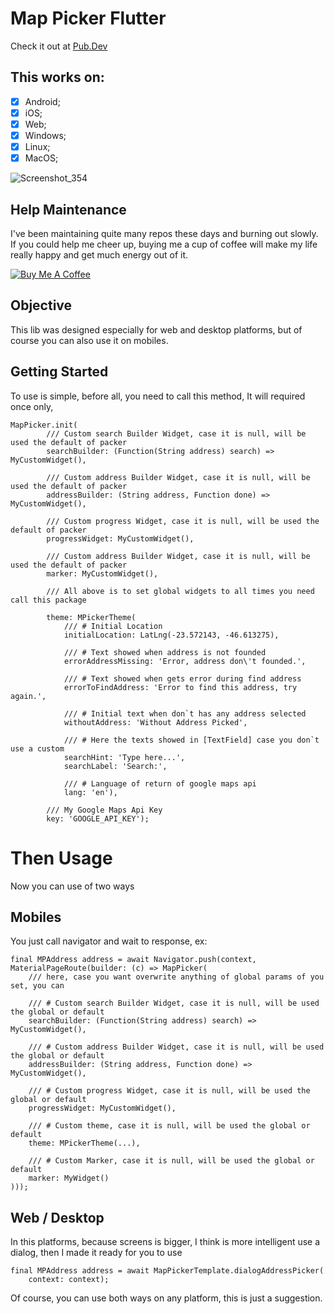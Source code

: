 # Map Picker Flutter
Check it out at [Pub.Dev](https://pub.dev/packages/map_picker_flutter)

## This works on:
- [x] Android;
- [x] iOS;
- [x] Web;
- [x] Windows;
- [x] Linux;
- [x] MacOS;

![Screenshot_354](https://user-images.githubusercontent.com/22732544/111829863-009e1c80-88cc-11eb-9dc1-0e6dc3cfab59.png)

## Help Maintenance

I've been maintaining quite many repos these days and burning out slowly. If you could help me cheer up, buying me a cup of coffee will make my life really happy and get much energy out of it.

<a href="https://www.buymeacoffee.com/RtrHv1C" target="_blank"><img src="https://www.buymeacoffee.com/assets/img/custom_images/purple_img.png" alt="Buy Me A Coffee" style="height: auto !important;width: auto !important;" ></a>

## Objective
This lib was designed especially for web and desktop platforms, but of course you can also use it on mobiles.

## Getting Started
To use is simple, before all, you need to call this method, It will required once only,

    MapPicker.init(
            /// Custom search Builder Widget, case it is null, will be used the default of packer
            searchBuilder: (Function(String address) search) => MyCustomWidget(),

            /// Custom address Builder Widget, case it is null, will be used the default of packer
            addressBuilder: (String address, Function done) => MyCustomWidget(),

            /// Custom progress Widget, case it is null, will be used the default of packer
            progressWidget: MyCustomWidget(),

            /// Custom address Builder Widget, case it is null, will be used the default of packer
            marker: MyCustomWidget(),

            /// All above is to set global widgets to all times you need call this package

            theme: MPickerTheme(
                /// # Initial Location
                initialLocation: LatLng(-23.572143, -46.613275),

                /// # Text showed when address is not founded
                errorAddressMissing: 'Error, address don\'t founded.',

                /// # Text showed when gets error during find address
                errorToFindAddress: 'Error to find this address, try again.',

                /// # Initial text when don`t has any address selected
                withoutAddress: 'Without Address Picked',

                /// # Here the texts showed in [TextField] case you don`t use a custom
                searchHint: 'Type here...',
                searchLabel: 'Search:',

                /// # Language of return of google maps api
                lang: 'en'),

            /// My Google Maps Api Key
            key: 'GOOGLE_API_KEY');

# Then Usage

Now you can use of two ways

## Mobiles

You just call navigator and wait to response, ex:

    final MPAddress address = await Navigator.push(context, MaterialPageRoute(builder: (c) => MapPicker(
        /// here, case you want overwrite anything of global params of you set, you can

        /// # Custom search Builder Widget, case it is null, will be used the global or default
        searchBuilder: (Function(String address) search) => MyCustomWidget(),

        /// # Custom address Builder Widget, case it is null, will be used the global or default
        addressBuilder: (String address, Function done) => MyCustomWidget(),

        /// # Custom progress Widget, case it is null, will be used the global or default
        progressWidget: MyCustomWidget(),

        /// # Custom theme, case it is null, will be used the global or default
        theme: MPickerTheme(...),

        /// # Custom Marker, case it is null, will be used the global or default
        marker: MyWidget()
    )));

## Web / Desktop

In this platforms, because screens is bigger, I think is more intelligent use a dialog, then I made it ready for you to use

    final MPAddress address = await MapPickerTemplate.dialogAddressPicker(
        context: context);

Of course, you can use both ways on any platform, this is just a suggestion.